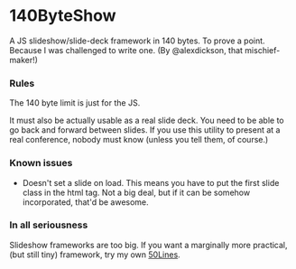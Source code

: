 140ByteShow
===========

A JS slideshow/slide-deck framework in 140 bytes. To prove a point. Because I was
challenged to write one. (By @alexdickson, that mischief-maker!)

### Rules

The 140 byte limit is just for the JS.

It must also be actually usable as a real slide deck. You need to be able to go
back and forward between slides. If you use this utility to present at a real
conference, nobody must know (unless you tell them, of course.)

### Known issues

*	Doesn't set a slide on load. This means you have to put the first slide class
	in the html tag. Not a big deal, but if it can be somehow incorporated, that'd
	be awesome.
	
### In all seriousness

Slideshow frameworks are too big. If you want a marginally more practical, (but
still tiny) framework, try my own [50Lines](http://github.com/cgiffard/50Lines).